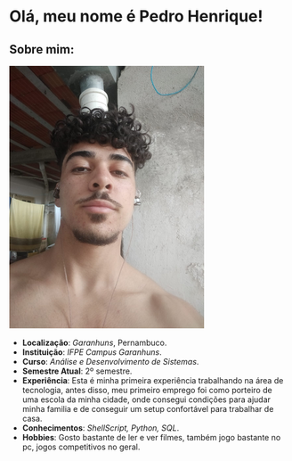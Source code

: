 # Olá, meu nome é Pedro Henrique!

## Sobre mim:
![minha foto](minha_imagem/eu.png)

* **Localização**: *Garanhuns*, Pernambuco.
* **Instituição**: *IFPE Campus Garanhuns*.
* **Curso**: *Análise e Desenvolvimento de Sistemas*.
* **Semestre Atual**: 2º semestre.
* **Experiência**: Esta é minha primeira experiência trabalhando na área de tecnologia, antes disso, meu primeiro emprego foi como porteiro de uma escola da minha cidade, onde consegui condições para ajudar minha familia e de conseguir um setup confortável para trabalhar de casa.
* **Conhecimentos**: *ShellScript, Python, SQL*. 
* **Hobbies**: Gosto bastante de ler e ver filmes, também jogo bastante no pc, jogos competitivos no geral.


